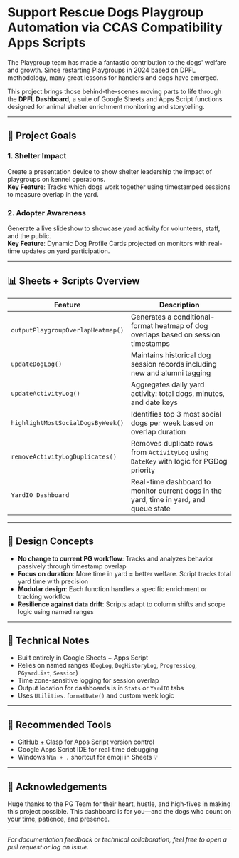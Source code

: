 # Support Rescue Dogs Playgroup Automation via CCAS Compatibility Apps Scripts

The Playgroup team has made a fantastic contribution to the dogs' welfare and growth. Since restarting Playgroups in 2024 based on DPFL methodology, many great lessons for handlers and dogs have emerged.

This project brings those behind-the-scenes moving parts to life through the **DPFL Dashboard**, a suite of Google Sheets and Apps Script functions designed for animal shelter enrichment monitoring and storytelling.


---

## 🚀 Project Goals

### 1. **Shelter Impact**
Create a presentation device to show shelter leadership the impact of playgroups on kennel operations.  
**Key Feature**: Tracks which dogs work together using timestamped sessions to measure overlap in the yard.

### 2. **Adopter Awareness**
Generate a live slideshow to showcase yard activity for volunteers, staff, and the public.  
**Key Feature**: Dynamic Dog Profile Cards projected on monitors with real-time updates on yard participation.

---

## 📊 Sheets + Scripts Overview

| Feature | Description |
|--------|-------------|
| `outputPlaygroupOverlapHeatmap()` | Generates a conditional-format heatmap of dog overlaps based on session timestamps |
| `updateDogLog()` | Maintains historical dog session records including new and alumni tagging |
| `updateActivityLog()` | Aggregates daily yard activity: total dogs, minutes, and date keys |
| `highlightMostSocialDogsByWeek()` | Identifies top 3 most social dogs per week based on overlap duration |
| `removeActivityLogDuplicates()` | Removes duplicate rows from `ActivityLog` using `DateKey` with logic for PGDog priority |
| `YardIO Dashboard` | Real-time dashboard to monitor current dogs in the yard, time in yard, and queue state |

---

## 🧠 Design Concepts

- **No change to current PG workflow**: Tracks and analyzes behavior passively through timestamp overlap
- **Focus on duration**: More time in yard = better welfare. Script tracks total yard time with precision
- **Modular design**: Each function handles a specific enrichment or tracking workflow
- **Resilience against data drift**: Scripts adapt to column shifts and scope logic using named ranges

---

## 🔧 Technical Notes

- Built entirely in Google Sheets + Apps Script
- Relies on named ranges (`DogLog`, `DogHistoryLog`, `ProgressLog`, `PGyardList`, `Session`)
- Time zone-sensitive logging for session overlap
- Output location for dashboards is in `Stats` or `YardIO` tabs
- Uses `Utilities.formatDate()` and custom week logic

---

## 📎 Recommended Tools

- [GitHub + Clasp](https://github.com/google/clasp) for Apps Script version control
- Google Apps Script IDE for real-time debugging
- Windows `Win + .` shortcut for emoji in Sheets 💡

---

## 👏 Acknowledgements

Huge thanks to the PG Team for their heart, hustle, and high-fives in making this project possible. This dashboard is for you—and the dogs who count on your time, patience, and presence.

---

*For documentation feedback or technical collaboration, feel free to open a pull request or log an issue.*
